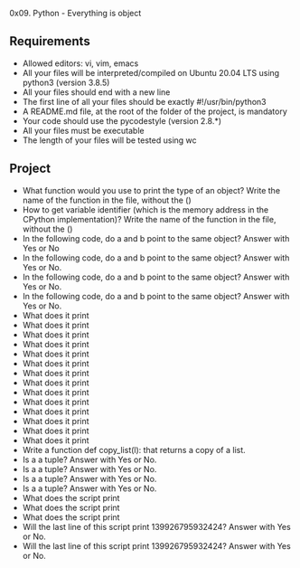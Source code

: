 0x09. Python - Everything is object

## Requirements

- Allowed editors: vi, vim, emacs
- All your files will be interpreted/compiled on Ubuntu 20.04 LTS using python3 (version 3.8.5)
- All your files should end with a new line
- The first line of all your files should be exactly #!/usr/bin/python3
- A README.md file, at the root of the folder of the project, is mandatory
- Your code should use the pycodestyle (version 2.8.*)
- All your files must be executable
- The length of your files will be tested using wc

## Project
- What function would you use to print the type of an object? Write the name of the function in the file, without the ()
- How to get variable identifier (which is the memory address in the CPython implementation)? Write the name of the function in the file, without the ()
- In the following code, do a and b point to the same object? Answer with Yes or No
- In the following code, do a and b point to the same object? Answer with Yes or No.
- In the following code, do a and b point to the same object? Answer with Yes or No.
- In the following code, do a and b point to the same object? Answer with Yes or No.
- What does it print
- What does it print
- What does it print
- What does it print
- What does it print
- What does it print
- What does it print
- What does it print
- What does it print
- What does it print
- What does it print
- What does it print
- What does it print
- What does it print
- Write a function def copy_list(l): that returns a copy of a list.
- Is a a tuple? Answer with Yes or No.
- Is a a tuple? Answer with Yes or No.
- Is a a tuple? Answer with Yes or No.
- Is a a tuple? Answer with Yes or No.
- What does the script print
- What does the script print
- What does the script print
- Will the last line of this script print 139926795932424? Answer with Yes or No.
- Will the last line of this script print 139926795932424? Answer with Yes or No.